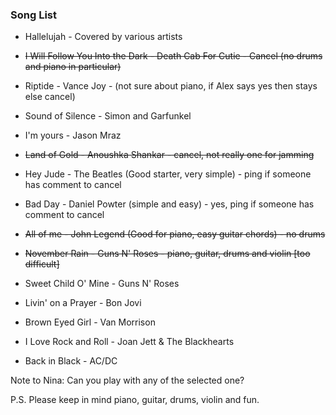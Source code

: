 ### Song List

- Hallelujah - Covered by various artists 
- ~~I Will Follow You Into the Dark - Death Cab For Cutie - Cancel (no drums and piano in particular)~~
- Riptide - Vance Joy - (not sure about piano, if Alex says yes then stays else cancel)
- Sound of Silence - Simon and Garfunkel
- I'm yours - Jason Mraz
- ~~Land of Gold - Anoushka Shankar - cancel, not really one for jamming~~
- Hey Jude - The Beatles (Good starter, very simple) - ping if someone has comment to cancel
- Bad Day - Daniel Powter (simple and easy) - yes, ping if someone has comment to cancel
- ~~All of me - John Legend (Good for piano, easy guitar chords) - no drums~~
- ~~November Rain - Guns N' Roses - piano, guitar, drums and violin [too difficult]~~


- Sweet Child O' Mine - Guns N' Roses
- Livin' on a Prayer - Bon Jovi
- Brown Eyed Girl - Van Morrison
- I Love Rock and Roll - Joan Jett & The Blackhearts
- Back in Black - AC/DC

Note to Nina: Can you play with any of the selected one?

P.S. Please keep in mind piano, guitar, drums, violin and fun.

